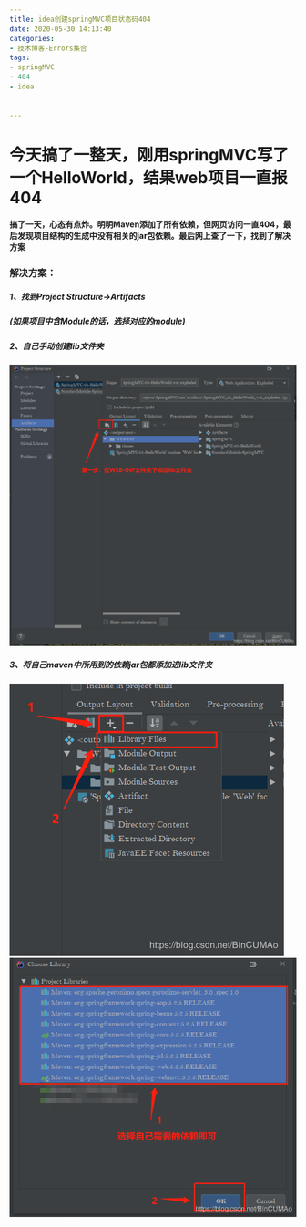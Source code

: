 ```yaml
---
title: idea创建springMVC项目状态码404
date: 2020-05-30 14:13:40
categories:
- 技术博客-Errors集合
tags:
- springMVC
- 404
- idea


---
```






# 今天搞了一整天，刚用springMVC写了一个HelloWorld，结果web项目一直报404

#### 搞了一天，心态有点炸。明明Maven添加了所有依赖，但网页访问一直404，最后发现项目结构的生成中没有相关的jar包依赖。最后网上查了一下，找到了解决方案
### 解决方案：
##### 1、找到Project Structure->Artifacts
##### (如果项目中含Module的话，选择对应的module)

##### 2、自己手动创建lib文件夹
![在这里插入图片描述](idea%E5%88%9B%E5%BB%BAspringMVC%E9%A1%B9%E7%9B%AE%E7%8A%B6%E6%80%81%E7%A0%81404/20200520131138821.png)
##### 3、将自己maven中所用到的依赖jar包都添加进lib文件夹
 ![在这里插入图片描述](idea%E5%88%9B%E5%BB%BAspringMVC%E9%A1%B9%E7%9B%AE%E7%8A%B6%E6%80%81%E7%A0%81404/2020052013143180.png)![在这里插入图片描述](idea%E5%88%9B%E5%BB%BAspringMVC%E9%A1%B9%E7%9B%AE%E7%8A%B6%E6%80%81%E7%A0%81404/20200520131703168.png)